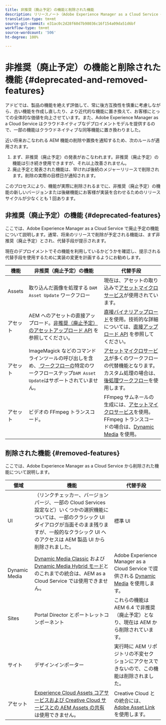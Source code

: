 ```yaml
---
title: 非推奨（廃止予定）の機能と削除された機能
description: リリースノート（Adobe Experience Manager as a Cloud Service の非推奨（廃止予定）の機能と削除された機能）
translation-type: tm+mt
source-git-commit: e31ac0c2d28f60d7b98036c16f154a09da51d6bf
workflow-type: tm+mt
source-wordcount: '506'
ht-degree: 100%

---
```



# 非推奨（廃止予定）の機能と削除された機能 {#deprecated-and-removed-features}

アドビでは、製品の機能を絶えず評価して、常に後方互換性を慎重に考慮しながら、古い機能を作成し直したり、より近代的な機能に置き換えて、お客様にとっての全体的な価値を向上させています。また、Adobe Experience Manager as a Cloud Service はクラウドネイティブなデプロイメントモデルを提供するので、一部の機能はクラウドネイティブな同等機能に置き換わりました。

近い将来おこなわれる AEM 機能の削除や置換を通知するため、次のルールが適用されます。

1. まず、非推奨（廃止予定）の発表がおこなわれます。非推奨（廃止予定）の機能は引き続き使用できますが、それ以上改善されません。
1. 廃止予定と発表された機能は、早ければ後続のメジャーリリースで削除されます。削除の実際の目標日が通知されます。

このプロセスにより、機能が実際に削除されるまでに、非推奨（廃止予定）の機能の新しいバージョンまたは後継機能にお客様が実装を合わせるためのリリースサイクルが少なくとも 1 回あります。

## 非推奨（廃止予定）の機能 {#deprecated-features}

ここでは、Adobe Experience Manager as a Cloud Service で廃止予定の機能について説明します。通常、将来のリリースで削除が予定される機能は、まず非推奨（廃止予定）とされ、代替手段が提示されます。

現在のデプロイメントでその機能を利用しているかどうかを確認し、提示される代替手段を使用するために実装の変更を計画するようにお勧めします。

| 機能 | 非推奨（廃止予定）の機能 | 代替手段 |
| ------------ | ------------------ | ----------- |
| Assets | 取り込んだ画像を処理する `DAM Asset Update` ワークフロー | 現在は、アセットの取り込みで[アセットマイクロサービス](/help/assets/asset-microservices-overview.md)が使用されています。 |
| アセット | AEM へのアセットの直接アップロード。[非推奨（廃止予定）のアセットアップロード API](/help/assets/developer-reference-material-apis.md#deprecated-asset-upload-api) を参照してください。 | [直接バイナリアップロード](/help/assets/add-assets.md)を使用。技術的な詳細については、[直接アップロード API](/help/assets/developer-reference-material-apis.md#upload-binary) を参照してください。 |
| アセット | ImageMagick などのコマンドラインツールの呼び出しを含め、[ ワークフローの](/help/assets/developer-reference-material-apis.md#post-processing-workflows-steps)特定のワークフローステップ`DAM Asset Update`はサポートされていません。 | [アセットマイクロサービス](/help/assets/asset-microservices-overview.md)が多くのワークフローの代替機能となります。カスタム処理の場合は、[後処理ワークフロー](/help/assets/asset-microservices-configure-and-use.md#post-processing-workflows)を使用します。 |
| アセット | ビデオの FFmpeg トランスコード。 | FFmpeg サムネールの生成には、[アセットマイクロサービス](/help/assets/asset-microservices-overview.md)を使用。FFmpeg トランスコードの場合は、[Dynamic Media](/help/assets/manage-video-assets.md) を使用。 |

## 削除された機能 {#removed-features}

ここでは、Adobe Experience Manager as a Cloud Service から削除された機能について説明します。

| 領域 | 機能 | 代替手段 |
| ------------ | ------------------ | ----------- |
| UI | （リンクチェッカー、バージョンパージ、一部の Cloud Services 設定など）いくつかの選択機能については、一部のクラシック UI ダイアログが当面そのまま残りますが、一般的なクラシック UI へのアクセスは AEM 製品 UI から削除されました。 | 標準 UI |
| Dynamic Media | [Dynamic Media Classic](https://experienceleague.adobe.com/docs/experience-manager-65/administering/integration/scene7.html?lang=ja#integration) および [Dynamic Media Hybrid モード](https://experienceleague.adobe.com/docs/experience-manager-65/assets/dynamic/config-dynamic.html?lang=ja#dynamic)とのこれまでの統合は、AEM as a Cloud Service では使用できません。 | Adobe Experience Manager as a Cloud Service で提供される [Dynamic Media](/help/assets/dynamic-media/dynamic-media.md) を使用します。 |
| Sites | Portal Director とポートレットコンポーネント | これらの機能は AEM 6.4 で非推奨（廃止予定）となり、現在は AEM から削除されています。 |
| サイト | デザインインポーター | 実行時に AEM リポジトリの不変セクションにアクセスできないので、この機能は削除されました。 |
| アセット | [Experience Cloud Assets コアサービスおよび Creative Cloud サービスとの AEM Assets の共有](https://docs.adobe.com/content/help/ja-JP/experience-manager-65/administering/integration/configure-assets-cc-integration.html)は使用できません。 | Creative Cloud との統合には、[Adobe Asset Link](https://helpx.adobe.com/jp/enterprise/using/adobe-asset-link.html) を使用します。 |

